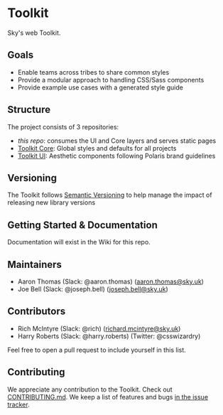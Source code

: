 # Toolkit

Sky's web Toolkit.

## Goals

- Enable teams across tribes to share common styles
- Provide a modular approach to handling CSS/Sass components
- Provide example use cases with a generated style guide

## Structure

The project consists of 3 repositories: 

- _this repo_: consumes the UI and Core layers and serves static pages
- [Toolkit Core](https://github.com/sky-uk/toolkit-core): Global styles and defaults for all projects
- [Toolkit UI](https://github.com/sky-uk/toolkit-ui): Aesthetic components following Polaris brand guidelines

## Versioning

The Toolkit follows [Semantic Versioning](http://semver.org) to help manage the impact of releasing new library versions

## Getting Started & Documentation

Documentation will exist in the Wiki for this repo.

## Maintainers

- Aaron Thomas (Slack: @aaron.thomas) (aaron.thomas@sky.uk)
- Joe Bell (Slack: @joseph.bell) (joseph.bell@sky.uk)

## Contributors

- Rich McIntyre (Slack: @rich) (richard.mcintyre@sky.uk)
- Harry Roberts (Slack: @harry.roberts) (Twitter: @csswizardry)

Feel free to open a pull request to include yourself in this list. 

## Contributing

We appreciate any contribution to the Toolkit. Check out [CONTRIBUTING.md](CONTRIBUTING.md).
We keep a list of features and bugs [in the issue tracker](https://github.com/sky-uk/toolkit/issues).
